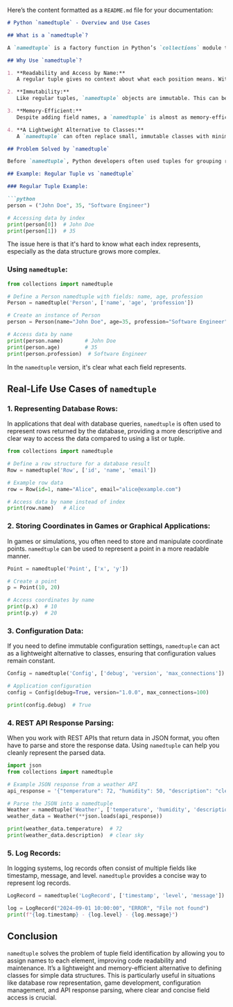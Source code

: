 Here’s the content formatted as a `README.md` file for your documentation:

```markdown
# Python `namedtuple` - Overview and Use Cases

## What is a `namedtuple`?

A `namedtuple` is a factory function in Python’s `collections` module that returns a tuple with named fields. Unlike a regular tuple, a `namedtuple` allows you to access elements by name, not just by index. This adds clarity and readability to your code when working with tuples, making it easier to track what each element represents.

## Why Use `namedtuple`?

1. **Readability and Access by Name:**
   A regular tuple gives no context about what each position means. With a `namedtuple`, you can give names to each field, making your code more readable and understandable.

2. **Immutability:**
   Like regular tuples, `namedtuple` objects are immutable. This can be useful when you need to store data in a fixed structure where you want to prevent accidental modification.

3. **Memory-Efficient:**
   Despite adding field names, a `namedtuple` is almost as memory-efficient as a regular tuple because it does not require the overhead of a full class with attributes.

4. **A Lightweight Alternative to Classes:**
   A `namedtuple` can often replace small, immutable classes with minimal effort, reducing the amount of boilerplate code required for defining a class.

## Problem Solved by `namedtuple`

Before `namedtuple`, Python developers often used tuples for grouping related data. The issue with regular tuples is that they rely on positional access, which can be hard to manage and understand, especially when working with large tuples. `namedtuple` solves this problem by allowing developers to give meaningful names to tuple fields, improving code readability and maintainability.

## Example: Regular Tuple vs `namedtuple`

### Regular Tuple Example:

```python
person = ("John Doe", 35, "Software Engineer")

# Accessing data by index
print(person[0])  # John Doe
print(person[1])  # 35
```

The issue here is that it's hard to know what each index represents, especially as the data structure grows more complex.

### Using `namedtuple`:

```python
from collections import namedtuple

# Define a Person namedtuple with fields: name, age, profession
Person = namedtuple('Person', ['name', 'age', 'profession'])

# Create an instance of Person
person = Person(name="John Doe", age=35, profession="Software Engineer")

# Access data by name
print(person.name)       # John Doe
print(person.age)        # 35
print(person.profession)  # Software Engineer
```

In the `namedtuple` version, it's clear what each field represents.

## Real-Life Use Cases of `namedtuple`

### 1. Representing Database Rows:
In applications that deal with database queries, `namedtuple` is often used to represent rows returned by the database, providing a more descriptive and clear way to access the data compared to using a list or tuple.

```python
from collections import namedtuple

# Define a row structure for a database result
Row = namedtuple('Row', ['id', 'name', 'email'])

# Example row data
row = Row(id=1, name="Alice", email="alice@example.com")

# Access data by name instead of index
print(row.name)   # Alice
```

### 2. Storing Coordinates in Games or Graphical Applications:
In games or simulations, you often need to store and manipulate coordinate points. `namedtuple` can be used to represent a point in a more readable manner.

```python
Point = namedtuple('Point', ['x', 'y'])

# Create a point
p = Point(10, 20)

# Access coordinates by name
print(p.x)  # 10
print(p.y)  # 20
```

### 3. Configuration Data:
If you need to define immutable configuration settings, `namedtuple` can act as a lightweight alternative to classes, ensuring that configuration values remain constant.

```python
Config = namedtuple('Config', ['debug', 'version', 'max_connections'])

# Application configuration
config = Config(debug=True, version="1.0.0", max_connections=100)

print(config.debug)  # True
```

### 4. REST API Response Parsing:
When you work with REST APIs that return data in JSON format, you often have to parse and store the response data. Using `namedtuple` can help you cleanly represent the parsed data.

```python
import json
from collections import namedtuple

# Example JSON response from a weather API
api_response = '{"temperature": 72, "humidity": 50, "description": "clear sky"}'

# Parse the JSON into a namedtuple
Weather = namedtuple('Weather', ['temperature', 'humidity', 'description'])
weather_data = Weather(**json.loads(api_response))

print(weather_data.temperature)  # 72
print(weather_data.description)  # clear sky
```

### 5. Log Records:
In logging systems, log records often consist of multiple fields like timestamp, message, and level. `namedtuple` provides a concise way to represent log records.

```python
LogRecord = namedtuple('LogRecord', ['timestamp', 'level', 'message'])

log = LogRecord("2024-09-01 10:00:00", "ERROR", "File not found")
print(f"{log.timestamp} - {log.level} - {log.message}")
```

## Conclusion

`namedtuple` solves the problem of tuple field identification by allowing you to assign names to each element, improving code readability and maintenance. It’s a lightweight and memory-efficient alternative to defining classes for simple data structures. This is particularly useful in situations like database row representation, game development, configuration management, and API response parsing, where clear and concise field access is crucial.

```
